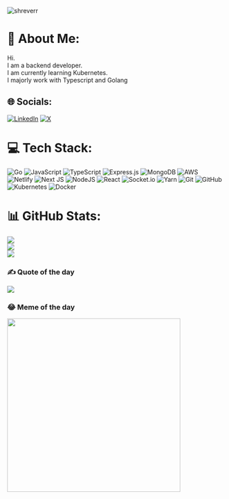 

<p align="left"> <img src="https://komarev.com/ghpvc/?username=shreverr&label=Profile%20views&color=0e75b6&style=flat" alt="shreverr" /> </p>

# 💫 About Me:
Hi.<br>I am a backend developer.<br>I am currently learning Kubernetes.<br>I majorly work with Typescript and Golang


## 🌐 Socials:
[![LinkedIn](https://img.shields.io/badge/LinkedIn-%230077B5.svg?logo=linkedin&logoColor=white)](https://linkedin.com/in/shreshth-verma) [![X](https://img.shields.io/badge/X-black.svg?logo=X&logoColor=white)](https://x.com/shreverrr) 

# 💻 Tech Stack:
![Go](https://img.shields.io/badge/go-%2300ADD8.svg?style=for-the-badge&logo=go&logoColor=white) ![JavaScript](https://img.shields.io/badge/javascript-%23323330.svg?style=for-the-badge&logo=javascript&logoColor=%23F7DF1E) ![TypeScript](https://img.shields.io/badge/typescript-%23007ACC.svg?style=for-the-badge&logo=typescript&logoColor=white) ![Express.js](https://img.shields.io/badge/express.js-%23404d59.svg?style=for-the-badge&logo=express&logoColor=%2361DAFB) ![MongoDB](https://img.shields.io/badge/MongoDB-%234ea94b.svg?style=for-the-badge&logo=mongodb&logoColor=white) ![AWS](https://img.shields.io/badge/AWS-%23FF9900.svg?style=for-the-badge&logo=amazon-aws&logoColor=white) ![Netlify](https://img.shields.io/badge/netlify-%23000000.svg?style=for-the-badge&logo=netlify&logoColor=#00C7B7) ![Next JS](https://img.shields.io/badge/Next-black?style=for-the-badge&logo=next.js&logoColor=white) ![NodeJS](https://img.shields.io/badge/node.js-6DA55F?style=for-the-badge&logo=node.js&logoColor=white) ![React](https://img.shields.io/badge/react-%2320232a.svg?style=for-the-badge&logo=react&logoColor=%2361DAFB) ![Socket.io](https://img.shields.io/badge/Socket.io-black?style=for-the-badge&logo=socket.io&badgeColor=010101) ![Yarn](https://img.shields.io/badge/yarn-%232C8EBB.svg?style=for-the-badge&logo=yarn&logoColor=white) ![Git](https://img.shields.io/badge/git-%23F05033.svg?style=for-the-badge&logo=git&logoColor=white) ![GitHub](https://img.shields.io/badge/github-%23121011.svg?style=for-the-badge&logo=github&logoColor=white) ![Kubernetes](https://img.shields.io/badge/kubernetes-%23326ce5.svg?style=for-the-badge&logo=kubernetes&logoColor=white) ![Docker](https://img.shields.io/badge/docker-%230db7ed.svg?style=for-the-badge&logo=docker&logoColor=white)
# 📊 GitHub Stats:
![](https://github-readme-stats.vercel.app/api?username=shreverr&theme=gotham&hide_border=false&include_all_commits=true&count_private=true)<br/>
![](https://github-readme-streak-stats.herokuapp.com/?user=shreverr&theme=gotham&hide_border=false)<br/>
![](https://github-readme-stats.vercel.app/api/top-langs/?username=shreverr&theme=gotham&hide_border=false&include_all_commits=true&count_private=true&layout=compact)

### ✍️ Quote of the day
![](https://quotes-github-readme.vercel.app/api?type=horizontal&theme=radical)

### 😂 Meme of the day
<img src='https://memer-new.vercel.app/' style="height: 400px;"/>
<!-- Proudly created with GPRM ( https://gprm.itsvg.in ) -->
